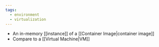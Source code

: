 ```yaml
---
tags:
  - environment
  - virtualization
---
```

- An in-memory [[instance]] of a [[Container Image|container image]]
- Compare to a [[Virtual Machine|VM]]
